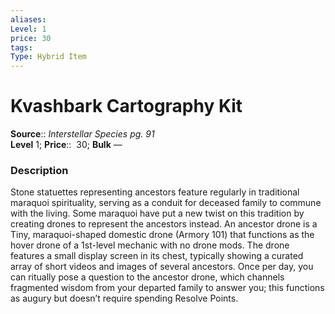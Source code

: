 ```yaml
---
aliases: 
Level: 1 
price: 30
tags: 
Type: Hybrid Item
---
```


# Kvashbark Cartography Kit

**Source**:: _Interstellar Species pg. 91_  
**Level** 1;
**Price**::  30; **Bulk** —

### Description

Stone statuettes representing ancestors feature regularly in traditional maraquoi spirituality, serving as a conduit for deceased family to commune with the living. Some maraquoi have put a new twist on this tradition by creating drones to represent the ancestors instead. An ancestor drone is a Tiny, maraquoi-shaped domestic drone (Armory 101) that functions as the hover drone of a 1st-level mechanic with no drone mods. The drone features a small display screen in its chest, typically showing a curated array of short videos and images of several ancestors. Once per day, you can ritually pose a question to the ancestor drone, which channels fragmented wisdom from your departed family to answer you; this functions as augury but doesn’t require spending Resolve Points.
